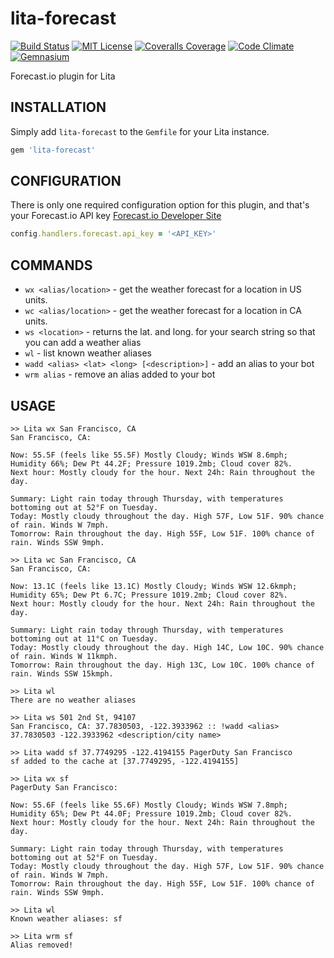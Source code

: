 lita-forecast
=============
[![Build Status](https://img.shields.io/travis/theckman/lita-forecast/master.svg)](https://travis-ci.org/theckman/lita-forecast)
[![MIT License](https://img.shields.io/badge/license-MIT-brightgreen.svg)](https://tldrlegal.com/license/mit-license)
[![Coveralls Coverage](https://img.shields.io/coveralls/theckman/lita-forecast/master.svg)](https://coveralls.io/r/theckman/lita-forecast)
[![Code Climate](https://img.shields.io/codeclimate/github/theckman/lita-forecast.svg)](https://codeclimate.com/github/theckman/lita-forecast)
[![Gemnasium](https://img.shields.io/gemnasium/theckman/lita-forecast.svg)](https://gemnasium.com/theckman/lita-forecast)

Forecast.io plugin for Lita

INSTALLATION
------------
Simply add `lita-forecast` to the `Gemfile` for your Lita instance.

```Ruby
gem 'lita-forecast'
```

CONFIGURATION
-------------
There is only one required configuration option for this plugin, and that's
your Forecast.io API key
[Forecast.io Developer Site](https://developer.forecast.io/register)

```Ruby
config.handlers.forecast.api_key = '<API_KEY>'
```

COMMANDS
-----
* `wx <alias/location>` - get the weather forecast for a location in US units.
* `wc <alias/location>` - get the weather forecast for a location in CA units.
* `ws <location>` - returns the lat. and long. for your search string so that
  you can add a weather alias
* `wl` - list known weather aliases
* `wadd <alias> <lat> <long> [<description>]` - add an alias to your bot
* `wrm alias` - remove an alias added to your bot

USAGE
-----
```
>> Lita wx San Francisco, CA
San Francisco, CA:

Now: 55.5F (feels like 55.5F) Mostly Cloudy; Winds WSW 8.6mph; Humidity 66%; Dew Pt 44.2F; Pressure 1019.2mb; Cloud cover 82%.
Next hour: Mostly cloudy for the hour. Next 24h: Rain throughout the day.

Summary: Light rain today through Thursday, with temperatures bottoming out at 52°F on Tuesday.
Today: Mostly cloudy throughout the day. High 57F, Low 51F. 90% chance of rain. Winds W 7mph.
Tomorrow: Rain throughout the day. High 55F, Low 51F. 100% chance of rain. Winds SSW 9mph.

>> Lita wc San Francisco, CA
San Francisco, CA:

Now: 13.1C (feels like 13.1C) Mostly Cloudy; Winds WSW 12.6kmph; Humidity 65%; Dew Pt 6.7C; Pressure 1019.2mb; Cloud cover 82%.
Next hour: Mostly cloudy for the hour. Next 24h: Rain throughout the day.

Summary: Light rain today through Thursday, with temperatures bottoming out at 11°C on Tuesday.
Today: Mostly cloudy throughout the day. High 14C, Low 10C. 90% chance of rain. Winds W 11kmph.
Tomorrow: Rain throughout the day. High 13C, Low 10C. 100% chance of rain. Winds SSW 15kmph.

>> Lita wl
There are no weather aliases

>> Lita ws 501 2nd St, 94107
San Francisco, CA: 37.7830503, -122.3933962 :: !wadd <alias> 37.7830503 -122.3933962 <description/city name>

>> Lita wadd sf 37.7749295 -122.4194155 PagerDuty San Francisco
sf added to the cache at [37.7749295, -122.4194155]

>> Lita wx sf
PagerDuty San Francisco:

Now: 55.6F (feels like 55.6F) Mostly Cloudy; Winds WSW 7.8mph; Humidity 65%; Dew Pt 44.0F; Pressure 1019.2mb; Cloud cover 82%.
Next hour: Mostly cloudy for the hour. Next 24h: Rain throughout the day.

Summary: Light rain today through Thursday, with temperatures bottoming out at 52°F on Tuesday.
Today: Mostly cloudy throughout the day. High 57F, Low 51F. 90% chance of rain. Winds W 7mph.
Tomorrow: Rain throughout the day. High 55F, Low 51F. 100% chance of rain. Winds SSW 9mph.

>> Lita wl
Known weather aliases: sf

>> Lita wrm sf
Alias removed!
```

